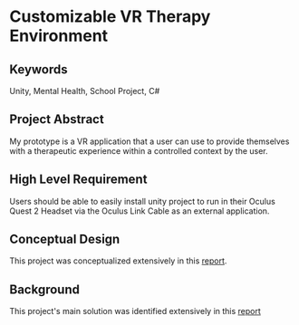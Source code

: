 # Customizable VR Therapy Environment

## Keywords

Unity, Mental Health, School Project, C#

## Project Abstract

My prototype is a VR application that a user can use to provide themselves with a therapeutic experience within a controlled context by the user.

## High Level Requirement

Users should be able to easily install unity project to run in their Oculus Quest 2 Headset via the Oculus Link Cable as an external application.

## Conceptual Design

This project was conceptualized extensively in this [report](Concept_Design_Paper.pdf).

## Background

This project's main solution was identified extensively in this [report](Identify_and_Define_a_Problem.pdf)
